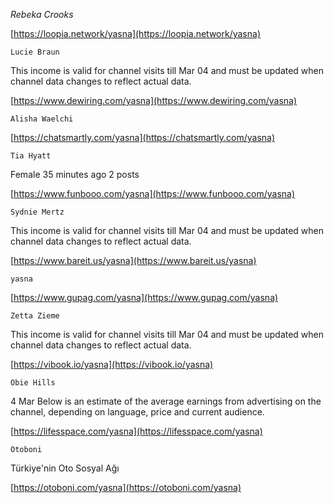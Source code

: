 *Rebeka Crooks*



[https://loopia.network/yasna](https://loopia.network/yasna)

`Lucie Braun`

This income is valid for channel visits till Mar 04 and must be updated when channel data changes to reflect actual data.

[https://www.dewiring.com/yasna](https://www.dewiring.com/yasna)

`Alisha Waelchi`



[https://chatsmartly.com/yasna](https://chatsmartly.com/yasna)

`Tia Hyatt`

Female
35 minutes ago
2 posts

[https://www.funbooo.com/yasna](https://www.funbooo.com/yasna)

`Sydnie Mertz`

This income is valid for channel visits till Mar 04 and must be updated when channel data changes to reflect actual data.

[https://www.bareit.us/yasna](https://www.bareit.us/yasna)

`yasna`



[https://www.gupag.com/yasna](https://www.gupag.com/yasna)

`Zetta Zieme`

This income is valid for channel visits till Mar 04 and must be updated when channel data changes to reflect actual data.

[https://vibook.io/yasna](https://vibook.io/yasna)

`Obie Hills`

4 Mar Below is an estimate of the average earnings from advertising on the channel, depending on language, price and current audience.

[https://lifesspace.com/yasna](https://lifesspace.com/yasna)

`Otoboni`

Türkiye'nin Oto Sosyal Ağı

[https://otoboni.com/yasna](https://otoboni.com/yasna)

